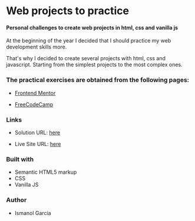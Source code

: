 # Web projects to practice

#### Personal challenges to create web projects in html, css and vanilla js

At the beginning of the year I decided that I should practice my web development skills more.

That's why I decided to create several projects with html, css and javascript. Starting from the simplest projects to the most complex ones.


### The practical exercises are obtained from the following pages:

- [Frontend Mentor](https://www.frontendmentor.io/challenges)

- [FreeCodeCamp](https://www.freecodecamp.org/espanol/news/40-proyectos-de-javascript-para-principiantes-ideas-faciles-para-empezar-a-codificar-en-js/)



### Links
- Solution URL: [here](https://github.com/ismanolgarcia/web-projects-to-practice)

- Live Site URL: [here]()

### Built with
- Semantic HTML5 markup
- CSS
- Vanilla JS


### Author
- Ismanol Garcia 